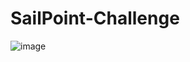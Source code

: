 # SailPoint-Challenge



![image](https://user-images.githubusercontent.com/57127778/221377860-79324733-dead-4200-9c4c-f24f5d4e6e7d.png)
